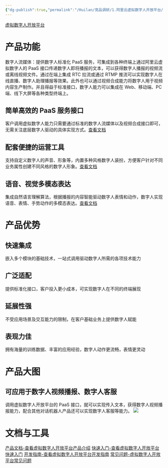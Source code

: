```yaml
---
{"dg-publish":true,"permalink":"/Huilan/竞品调研/1.阿里云虚拟数字人开放平台/"}
---
```


[虚拟数字人开放平台](https://www.aliyun.com/activity/intelligent/avatar_open)
# 产品功能
数字人流媒体：提供数字人标准化 PaaS 服务，可集成到各种终端上通过阿里云虚拟数字人的 PaaS 接口传递数字人即将播报的文本，可以获得数字人播报的视频流或离线视频文件。通过在端上集成 RTC 拉流或通过 RTMP 推流可以实现数字人在线直播、数字人助理播报等效果。此外也可以通过视频合成能力将数字人用于视频内容生产制作。并且得益于标准接口，数字人能力可以集成在 Web、移动端、PC 端、线下大屏等各种类型终端上。
## 简单高效的 PaaS 服务接口
客户调用虚拟数字人能力只需要通过标准的数字人流媒体以及视频合成接口即可，无需关注底层数字人驱动的具体实现方式。[查看文档](https://help.aliyun.com/document_detail/412620.html)
## 配套便捷的运营工具
支持自定义数字人的声音、形象等，内置多种风格数字人装扮，方便客户针对不同业务属性创建不同风格的数字人形象。[查看文档](https://help.aliyun.com/document_detail/446333.html?spm=5176.27000133.J_4109131140.2.143541f3HlTloP)
## 语音、视觉多模态表达
集成自然语言理解算法，根据播报的内容智能驱动数字人表情和动作，数字人实现语音、表情、手势动作的多模态表达。[查看文档](https://help.aliyun.com/document_detail/392353.htm)

# 产品优势
## 快速集成
嵌入多个模块的基础技术，一站式调用驱动数字人所需的各项技术能力
## 广泛适配
提供标准化接口，客户投入更小成本，可实现数字人在不同的终端展现
## 延展性强
不受应用场景及交互能力的限制，在客户基础业务上提供数字人赋能
## 表现力佳
拥有海量的训练数据、丰富的应用经验，数字人动作更流畅，表情更灵动

# 产品大图
## 可应用于数字人视频播报、数字人客服
调用虚拟数字人开放平台的 PaaS 接口，就可以实现传入文本，获得数字人视频播报能力，配合其他对话机器人产品还可以实现数字人客服等能力。
![](https://img.alicdn.com/imgextra/i1/O1CN01qZVpVc1y0pzgQ7YiU_!!6000000006517-2-tps-3658-3294.png)

# 文档与工具
[产品文档-查看虚拟数字人开放平台产品介绍](https://help.aliyun.com/document_detail/387438.html?spm=5176.27000133.J_7614544130.1.143541f3gIYirN)
[快速入门-查看虚拟数字人开放平台快速入门](https://help.aliyun.com/document_detail/417889.html?spm=5176.27000133.J_7614544130.2.143541f3gIYirN)
[开发指南-查看虚拟数字人开放平台开发指南](https://help.aliyun.com/document_detail/450521.html?spm=5176.27000133.J_7614544130.3.143541f3gIYirN)
[常见问题-虚拟数字人开放平台常见问题](https://help.aliyun.com/document_detail/392360.htm?spm=5176.27000133.J_7614544130.4.143541f3gIYirN)
